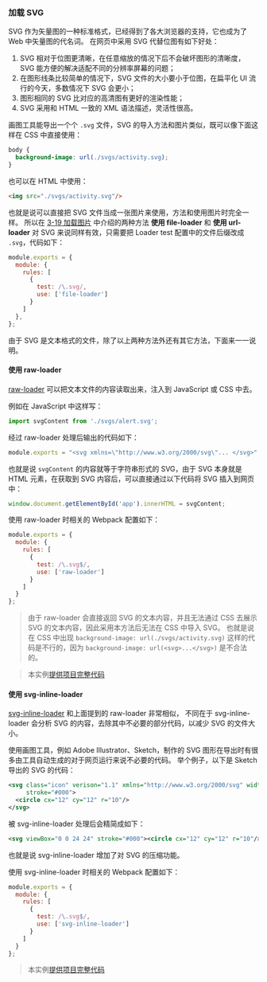 ### 加载 SVG
SVG 作为矢量图的一种标准格式，已经得到了各大浏览器的支持，它也成为了 Web 中矢量图的代名词。
在网页中采用 SVG 代替位图有如下好处：

1. SVG 相对于位图更清晰，在任意缩放的情况下后不会破坏图形的清晰度，SVG 能方便的解决适配不同的分辨率屏幕的问题；
2. 在图形线条比较简单的情况下，SVG 文件的大小要小于位图，在扁平化 UI 流行的今天，多数情况下 SVG 会更小；
3. 图形相同的 SVG 比对应的高清图有更好的渲染性能；
4. SVG 采用和 HTML 一致的 XML 语法描述，灵活性很高。

画图工具能导出一个个 `.svg` 文件，SVG 的导入方法和图片类似，既可以像下面这样在 CSS 中直接使用：
```css
body {
  background-image: url(./svgs/activity.svg);
}
```
也可以在 HTML 中使用：
```html
<img src="./svgs/activity.svg"/>
```
也就是说可以直接把 SVG 文件当成一张图片来使用，方法和使用图片时完全一样。
所以在 [3-19 加载图片](3-19加载图片.md) 中介绍的两种方法 **使用 file-loader** 和 **使用 url-loader**
对 SVG 来说同样有效，只需要把 Loader test 配置中的文件后缀改成 `.svg`，代码如下：
```js
module.exports = {
  module: {
    rules: [
      {
        test: /\.svg/,
        use: ['file-loader']
      }
    ]
  },
};
``` 

由于 SVG 是文本格式的文件，除了以上两种方法外还有其它方法，下面来一一说明。

#### 使用 raw-loader
[raw-loader](https://github.com/webpack-contrib/raw-loader) 可以把文本文件的内容读取出来，注入到 JavaScript 或 CSS 中去。

例如在 JavaScript 中这样写：
```js
import svgContent from './svgs/alert.svg';
```
经过 raw-loader 处理后输出的代码如下：
```js
module.exports = "<svg xmlns=\"http://www.w3.org/2000/svg\"... </svg>" // 末尾省略 SVG 内容 
```
也就是说 `svgContent` 的内容就等于字符串形式的 SVG，由于 SVG 本身就是 HTML 元素，在获取到 SVG 内容后，可以直接通过以下代码将 SVG 插入到网页中：
```js
window.document.getElementById('app').innerHTML = svgContent;
```

使用 raw-loader 时相关的 Webpack 配置如下：
```js
module.exports = {
  module: {
    rules: [
      {
        test: /\.svg$/,
        use: ['raw-loader']
      }
    ]
  }
};
```

> 由于 raw-loader 会直接返回 SVG 的文本内容，并且无法通过 CSS 去展示 SVG 的文本内容，因此采用本方法后无法在 CSS 中导入 SVG。
> 也就是说在 CSS 中出现 `background-image: url(./svgs/activity.svg)` 这样的代码是不行的，因为 `background-image: url(<svg>...</svg>)` 是不合法的。

> 本实例[提供项目完整代码](http://webpack.wuhaolin.cn/3-20加载SVG-raw-loader.zip)

 
#### 使用 svg-inline-loader
[svg-inline-loader](https://github.com/webpack-contrib/svg-inline-loader) 和上面提到的 raw-loader 非常相似，
不同在于 svg-inline-loader 会分析 SVG 的内容，去除其中不必要的部分代码，以减少 SVG 的文件大小。

使用画图工具，例如 Adobe Illustrator、Sketch，制作的 SVG 图形在导出时有很多由工具自动生成的对于网页运行来说不必要的代码。
举个例子，以下是 Sketch 导出的 SVG 的代码：
```xml
<svg class="icon" verison="1.1" xmlns="http://www.w3.org/2000/svg" width="24" height="24" viewBox="0 0 24 24"
     stroke="#000">
  <circle cx="12" cy="12" r="10"/>
</svg>
```
被 svg-inline-loader 处理后会精简成如下：
```xml
<svg viewBox="0 0 24 24" stroke="#000"><circle cx="12" cy="12" r="10"/></svg>
```
也就是说 svg-inline-loader 增加了对 SVG 的压缩功能。

使用 svg-inline-loader 时相关的 Webpack 配置如下：
```js
module.exports = {
  module: {
    rules: [
      {
        test: /\.svg$/,
        use: ['svg-inline-loader']
      }
    ]
  }
};
```

> 本实例[提供项目完整代码](http://webpack.wuhaolin.cn/3-20加载SVG-svg-inline-loader.zip)
